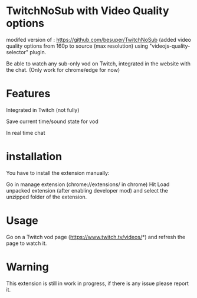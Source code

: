 # TwitchNoSub with Video Quality options

modifed version of : https://github.com/besuper/TwitchNoSub
(added video quality options from 160p to source (max resolution) using "videojs-quality-selector" plugin.

Be able to watch any sub-only vod on Twitch, integrated in the website with the chat. (Only work for chrome/edge for now)

# Features
Integrated in Twitch (not fully)

Save current time/sound state for vod

In real time chat

# installation
You have to install the extension manually:

Go in manage extension (chrome://extensions/ in chrome)
Hit Load unpacked extension (after enabling developer mod) and select the unzipped folder of the extension.

# Usage
Go on a Twitch vod page (https://www.twitch.tv/videos/*) and refresh the page to watch it.

# Warning
This extension is still in work in progress, if there is any issue please report it.
